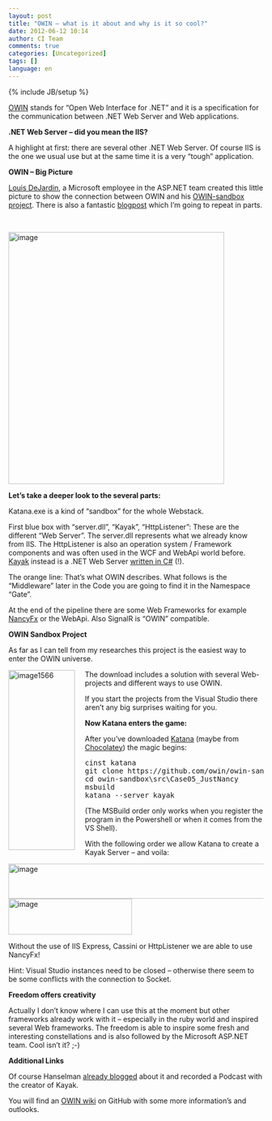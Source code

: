 ```yaml
---
layout: post
title: "OWIN – what is it about and why is it so cool?"
date: 2012-06-12 10:14
author: CI Team
comments: true
categories: [Uncategorized]
tags: []
language: en
---
```

{% include JB/setup %}
&nbsp;



<a href="http://owin.org/#projects">OWIN</a> stands for “Open Web Interface for .NET” and it is a specification for the communication between .NET Web Server and Web applications.

<strong>.NET Web Server – did you mean the IIS?</strong>



A highlight at first: there are several other .NET Web Server. Of course IIS is the one we usual use but at the same time it is a very “tough” application.

<strong>OWIN – Big Picture</strong>



<a href="http://whereslou.com/">Louis DeJardin</a>, a Microsoft employee in the ASP.NET team created this little picture to show the connection between OWIN and his <a href="https://github.com/owin/owin-sandbox/">OWIN-sandbox project</a>. There is also a fantastic <a href="http://whereslou.com/2012/05/14/owin-compile-once-and-run-on-any-server/">blogpost</a> which I’m going to repeat in parts.

&nbsp;

<img style="background-image: none; padding-left: 0px; padding-right: 0px; padding-top: 0px; border: 0px;" title="image" src="{{BASE_PATH}}/assets/wp-images-de/image_thumb726.png" border="0" alt="image" width="426" height="497" />

<strong>Let’s take a deeper look to the several parts:</strong>

Katana.exe is a kind of “sandbox” for the whole Webstack.

First blue box with “server.dll”, “Kayak”, “HttpListener”: These are the different “Web Server”. The server.dll represents what we already know from IIS. The HttpListener is also an operation system / Framework components and was often used in the WCF and WebApi world before. <a href="http://kayakhttp.com/">Kayak</a> instead is a .NET Web Server <a href="https://github.com/kayak/kayak">written in C#</a> (!).

The orange line: That’s what OWIN describes. What follows is the “Middleware” later in the Code you are going to find it in the Namespace “Gate”.

At the end of the pipeline there are some Web Frameworks for example <a href="http://nancyfx.org/">NancyFx</a> or the WebApi. Also SignalR is “OWIN” compatible.

<strong>OWIN Sandbox Project</strong>



As far as I can tell from my researches this project is the easiest way to enter the OWIN universe.

<a href="{{BASE_PATH}}/assets/wp-images-en/image1566.png"><img style="background-image: none; margin: 0px 20px 0px 0px; padding-left: 0px; padding-right: 0px; display: inline; float: left; padding-top: 0px; border: 0px;" title="image1566" src="{{BASE_PATH}}/assets/wp-images-en/image1566_thumb.png" border="0" alt="image1566" width="131" height="355" align="left" /></a>The download includes a solution with several Web-projects and different ways to use OWIN.

If you start the projects from the Visual Studio there aren’t any big surprises waiting for you.















<strong>Now Katana enters the game:</strong>

After you’ve downloaded <a href="https://github.com/Katana/katana#readme">Katana</a> (maybe from <a href="{{BASE_PATH}}/2012/05/15/chocolateyapt-get-fr-windows/">Chocolatey</a>) the magic begins:
<div id="scid:812469c5-0cb0-4c63-8c15-c81123a09de7:9d1e23d9-a489-4923-89ce-59351427323a" class="wlWriterEditableSmartContent" style="margin: 0px; display: inline; float: none; padding: 0px;">
<pre class="c#">cinst katana
git clone https://github.com/owin/owin-sandbox.git
cd owin-sandbox\src\Case05_JustNancy
msbuild
katana --server kayak</pre>
</div>
(The MSBuild order only works when you register the program in the Powershell or when it comes from the VS Shell).

With the following order we allow Katana to create a Kayak Server – and voila:

<img style="background-image: none; padding-left: 0px; padding-right: 0px; padding-top: 0px; border: 0px;" title="image" src="{{BASE_PATH}}/assets/wp-images-de/image_thumb730.png" border="0" alt="image" width="588" height="69" />

<img style="background-image: none; padding-left: 0px; padding-right: 0px; padding-top: 0px; border: 0px;" title="image" src="{{BASE_PATH}}/assets/wp-images-de/image_thumb729.png" border="0" alt="image" width="244" height="71" />

Without the use of IIS Express, Cassini or HttpListener we are able to use NancyFx!

Hint: Visual Studio instances need to be closed – otherwise there seem to be some conflicts with the connection to Socket.

<strong>Freedom offers creativity</strong>

Actually I don’t know where I can use this at the moment but other frameworks already work with it – especially in the ruby world and inspired several Web frameworks. The freedom is able to inspire some fresh and interesting constellations and is also followed by the Microsoft ASP.NET team. Cool isn’t it? ;-)

<strong>Additional Links</strong>

Of course Hanselman <a href="http://www.hanselman.com/blog/HanselminutesPodcast244KayakOWINOpenSourceWebServersAndMoreWithBenjaminVanDerVeen.aspx">already blogged</a> about it and recorded a Podcast with the creator of Kayak.

You will find an <a href="https://github.com/owin/owin/wiki">OWIN wiki</a> on GitHub with some more information’s and outlooks.
